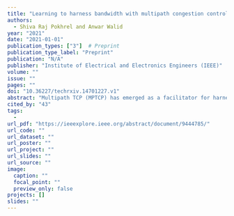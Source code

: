 ```yaml
---
title: "Learning to harness bandwidth with multipath congestion control and scheduling"
authors:
  - Shiva Raj Pokhrel and Anwar Walid
year: "2021"
date: "2021-01-01"
publication_types: ["3"]  # Preprint
publication_type_label: "Preprint"
publication: "N/A"
publisher: "Institute of Electrical and Electronics Engineers (IEEE)"
volume: ""
issue: ""
pages: ""
doi: "10.36227/techrxiv.14701227.v1"
abstract: "Multipath TCP (MPTCP) has emerged as a facilitator for harnessing and pooling available bandwidth in wireless/wireline communication networks and in data centers. Existing implementations of MPTCP such as, Linked Increase Algorithm (LIA), Opportunistic LIA (OLIA) and BAlanced LInked Adaptation (BALIA) include separate algorithms for congestion control and packet scheduling, with pre-selected control parameters. We propose a Deep Q-Learning (DQL) based framework for joint congestion control and packet scheduling for MPTCP. At the heart of the solution is an intelligent agent for interface, learning and actuation, which learns from experience optimal congestion control and scheduling mechanism using DQL techniques with policy gradients. We provide a rigorous stability analysis of system dynamics which provides important practical design insights. In addition, the proposed DQL-MPTCPalgorithm utilizes the ‘recurrent neural network’ and integrates it with ‘long short-term memory’ for continuously i) learning dynamic behavior of subflows (paths) and ii) responding promptly to their behavior using prioritized experience replay. With extensive emulations, we show that the proposed DQL-based MPTCP algorithm outperforms MPTCP LIA, OLIA and BALIA algorithms. Moreover, the DQL-MPTCP algorithm is robust to time-varying network characteristics and provides dynamic exploration and exploitation of paths. The revised version is to appear in IEEE Trans. in Mobile Computing soon.&lt;br&gt;"
cited_by: "43"
tags:
  - 
url_pdf: "https://ieeexplore.ieee.org/abstract/document/9444785/"
url_code: ""
url_dataset: ""
url_poster: ""
url_project: ""
url_slides: ""
url_source: ""
image:
  caption: ""
  focal_point: ""
  preview_only: false
projects: []
slides: ""
---
```

